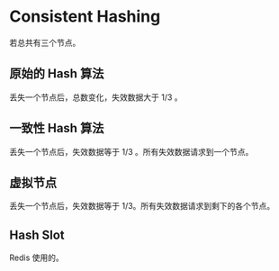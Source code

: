 # Consistent Hashing

若总共有三个节点。

## 原始的 Hash 算法

丢失一个节点后，总数变化，失效数据大于 1/3 。

## 一致性 Hash 算法

丢失一个节点后，失效数据等于 1/3 。所有失效数据请求到一个节点。

## 虚拟节点

丢失一个节点后，失效数据等于 1/3。所有失效数据请求到剩下的各个节点。

## Hash Slot

Redis 使用的。

